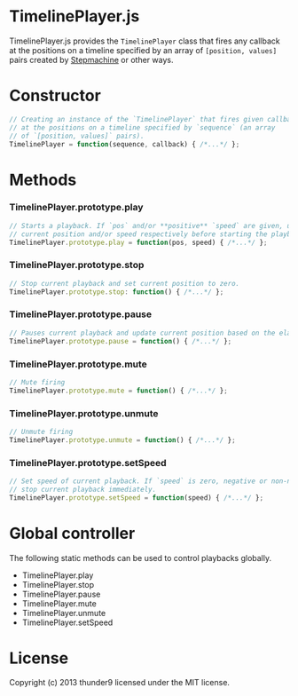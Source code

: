 TimelinePlayer.js
=================

TimelinePlayer.js provides the `TimelinePlayer` class that fires any callback at the positions on a timeline specified by an array of `[position, values]` pairs created by [Stepmachine](https://github.com/thunder9/stepmachine.js) or other ways.

# Constructor

```javascript
// Creating an instance of the `TimelinePlayer` that fires given callback 
// at the positions on a timeline specified by `sequence` (an array 
// of `[position, values]` pairs).
TimelinePlayer = function(sequence, callback) { /*...*/ };
```

# Methods

### TimelinePlayer.prototype.play

```javascript
// Starts a playback. If `pos` and/or **positive** `speed` are given, updates 
// current position and/or speed respectively before starting the playback.
TimelinePlayer.prototype.play = function(pos, speed) { /*...*/ };
```

### TimelinePlayer.prototype.stop

```javascript
// Stop current playback and set current position to zero.
TimelinePlayer.prototype.stop: function() { /*...*/ };
```

### TimelinePlayer.prototype.pause

```javascript
// Pauses current playback and update current position based on the elapsed time.
TimelinePlayer.prototype.pause = function() { /*...*/ };
```

### TimelinePlayer.prototype.mute

```javascript
// Mute firing
TimelinePlayer.prototype.mute = function() { /*...*/ };
```

### TimelinePlayer.prototype.unmute

```javascript
// Unmute firing
TimelinePlayer.prototype.unmute = function() { /*...*/ };
```

### TimelinePlayer.prototype.setSpeed

```javascript
// Set speed of current playback. If `speed` is zero, negative or non-number, 
// stop current playback immediately.
TimelinePlayer.prototype.setSpeed = function(speed) { /*...*/ };
```

# Global controller

The following static methods can be used to control playbacks globally.

* TimelinePlayer.play
* TimelinePlayer.stop
* TimelinePlayer.pause
* TimelinePlayer.mute
* TimelinePlayer.unmute
* TimelinePlayer.setSpeed

# License

Copyright (c) 2013 thunder9 licensed under the MIT license.